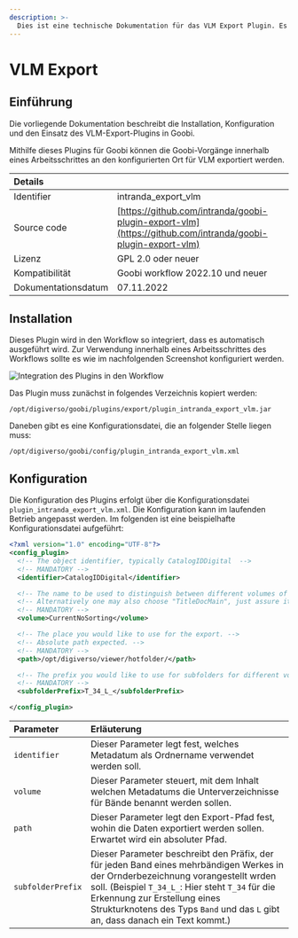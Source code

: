```yaml
---
description: >-
  Dies ist eine technische Dokumentation für das VLM Export Plugin. Es ermöglicht, den Export in eine VLM Instanz.
---
```


# VLM Export

## Einführung

Die vorliegende Dokumentation beschreibt die Installation, Konfiguration und den Einsatz des VLM-Export-Plugins in Goobi.

Mithilfe dieses Plugins für Goobi können die Goobi-Vorgänge innerhalb eines Arbeitsschrittes an den konfigurierten Ort für VLM exportiert werden.

| Details |  |
| :--- | :--- |
| Identifier | intranda_export_vlm |
| Source code | [https://github.com/intranda/goobi-plugin-export-vlm](https://github.com/intranda/goobi-plugin-export-vlm) |
| Lizenz | GPL 2.0 oder neuer |
| Kompatibilität | Goobi workflow 2022.10 und neuer |
| Dokumentationsdatum | 07.11.2022 |

## Installation

Dieses Plugin wird in den Workflow so integriert, dass es automatisch ausgeführt wird. Zur Verwendung innerhalb eines Arbeitsschrittes des Workflows sollte es wie im nachfolgenden Screenshot konfiguriert werden.

![Integration des Plugins in den Workflow](../.gitbook/assets/intranda_plugin_export_vlm_de.png)

Das Plugin muss zunächst in folgendes Verzeichnis kopiert werden:

```text
/opt/digiverso/goobi/plugins/export/plugin_intranda_export_vlm.jar
```

Daneben gibt es eine Konfigurationsdatei, die an folgender Stelle liegen muss:

```text
/opt/digiverso/goobi/config/plugin_intranda_export_vlm.xml
```
## Konfiguration

Die Konfiguration des Plugins erfolgt über die Konfigurationsdatei `plugin_intranda_export_vlm.xml`. Die Konfiguration kann im laufenden Betrieb angepasst werden. Im folgenden ist eine beispielhafte Konfigurationsdatei aufgeführt:

```xml
<?xml version="1.0" encoding="UTF-8"?>
<config_plugin>
  <!-- The object identifier, typically CatalogIDDigital  -->
  <!-- MANDATORY -->
  <identifier>CatalogIDDigital</identifier>

  <!-- The name to be used to distinguish between different volumes of multi volume works. -->
  <!-- Alternatively one may also choose "TitleDocMain", just assure its difference between volumes. -->
  <!-- MANDATORY -->
  <volume>CurrentNoSorting</volume>

  <!-- The place you would like to use for the export. -->
  <!-- Absolute path expected. -->
  <!-- MANDATORY -->
  <path>/opt/digiverso/viewer/hotfolder/</path>

  <!-- The prefix you would like to use for subfolders for different volumes. -->
  <!-- MANDATORY -->
  <subfolderPrefix>T_34_L_</subfolderPrefix>

</config_plugin>
```

| Parameter         | Erläuterung                                                                                                            |
|:----------------- |:---------------------------------------------------------------------------------------------------------------------- |
| `identifier`      | Dieser Parameter legt fest, welches Metadatum als Ordnername verwendet werden soll. |
| `volume`          | Dieser Parameter steuert, mit dem Inhalt welchen Metadatums die Unterverzeichnisse für Bände benannt werden sollen. |
| `path`            | Dieser Parameter legt den Export-Pfad fest, wohin die Daten exportiert werden sollen. Erwartet wird ein absoluter Pfad. |
| `subfolderPrefix` | Dieser Parameter beschreibt den Präfix, der für jeden Band eines mehrbändigen Werkes in der Ornderbezeichnung vorangestellt wrden soll. (Beispiel `T_34_L_`: Hier steht `T_34` für die Erkennung zur Erstellung eines Strukturknotens des Typs `Band` und das `L` gibt an, dass danach ein Text kommt.) |
